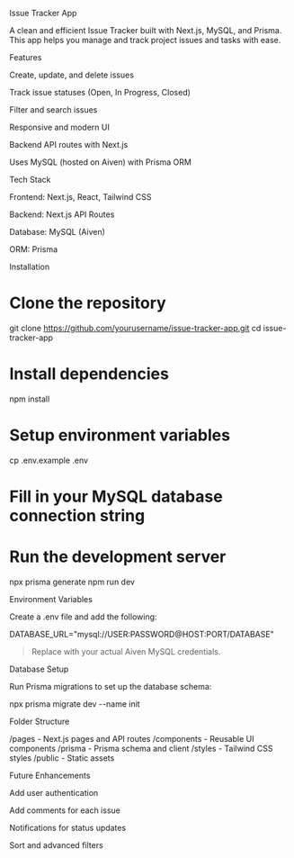 Issue Tracker App

A clean and efficient Issue Tracker built with Next.js, MySQL, and Prisma. This app helps you manage and track project issues and tasks with ease.

Features

Create, update, and delete issues

Track issue statuses (Open, In Progress, Closed)

Filter and search issues

Responsive and modern UI

Backend API routes with Next.js

Uses MySQL (hosted on Aiven) with Prisma ORM


Tech Stack

Frontend: Next.js, React, Tailwind CSS

Backend: Next.js API Routes

Database: MySQL (Aiven)

ORM: Prisma


Installation

# Clone the repository
git clone https://github.com/yourusername/issue-tracker-app.git
cd issue-tracker-app

# Install dependencies
npm install

# Setup environment variables
cp .env.example .env
# Fill in your MySQL database connection string

# Run the development server
npx prisma generate
npm run dev

Environment Variables

Create a .env file and add the following:

DATABASE_URL="mysql://USER:PASSWORD@HOST:PORT/DATABASE"

> Replace with your actual Aiven MySQL credentials.



Database Setup

Run Prisma migrations to set up the database schema:

npx prisma migrate dev --name init

Folder Structure

/pages         - Next.js pages and API routes
/components    - Reusable UI components
/prisma        - Prisma schema and client
/styles        - Tailwind CSS styles
/public        - Static assets

Future Enhancements

Add user authentication

Add comments for each issue

Notifications for status updates

Sort and advanced filters
